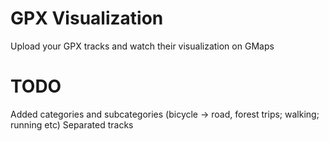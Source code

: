 GPX Visualization
=================================
Upload your GPX tracks and watch their visualization on GMaps

TODO
=================================
Added categories and subcategories (bicycle -> road, forest trips; walking; running etc)
Separated tracks
